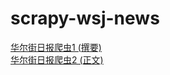 # scrapy-wsj-news
[华尔街日报爬虫1 (撰要)](https://kenny-chen.github.io/scrapy-wsj-news/data/wsj/html/index-1.html)\
[华尔街日报爬虫2 (正文)](https://kenny-chen.github.io/scrapy-wsj-news/data/wsj/html/index-2.html)
